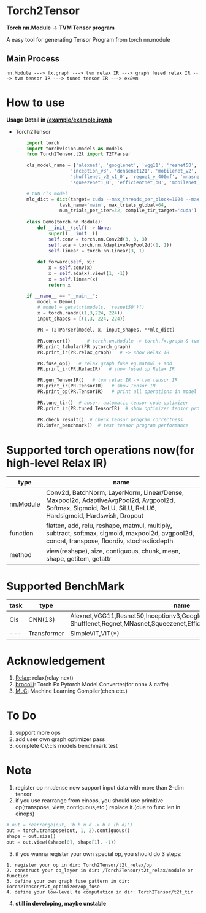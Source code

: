 # Torch2Tensor

**Torch nn.Module** -> **TVM Tensor program**

A easy tool for generating Tensor Program from torch nn.module

## Main Process
```
nn.Module ---> fx.graph ---> tvm relax IR ---> graph fused relax IR ---> tvm tensor IR ---> tuned tensor IR ---> ex&vm
```

# How to use
**Usage Detail in [/example/example.ipynb](https://github.com/qiaolian9/Torch2Tensor/tree/main/examples/example.ipynb)**
* Torch2Tensor
    ``` python
        import torch
        import torchvision.models as models
        from Torch2Tensor.t2t import T2TParser

        cls_model_name = ['alexnet', 'googlenet', 'vgg11', 'resnet50', 
                        'inception_v3', 'densenet121', 'mobilenet_v2', 
                        'shufflenet_v2_x1_0', 'regnet_y_400mf', 'mnasnet0_5', 
                        'squeezenet1_0', 'efficientnet_b0', 'mobilenet_v3_small']

        # CNN cls model
        mlc_dict = dict(target='cuda --max_threads_per_block=1024 --max_shared_memory_per_block=49152', work_dir="./tune_tmp", 
                    task_name='main', max_trials_global=64, 
                    num_trials_per_iter=32, compile_tir_target='cuda')
        
        class Demo(torch.nn.Module):
            def __init__(self) -> None:
                super().__init__()
                self.conv = torch.nn.Conv2d(3, 3, 3)
                self.ada = torch.nn.AdaptiveAvgPool2d((1, 1))
                self.linear = torch.nn.Linear(3, 1)
            
            def forward(self, x):
                x = self.conv(x)
                x = self.ada(x).view((1, -1))
                x = self.linear(x)
                return x

        if __name__ == "__main__":
            model = Demo()
            # model = getattr(models, 'resnet50')()
            x = torch.randn((1,3,224, 224))
            input_shapes = [(1,3, 224, 224)]

            PR = T2TParser(model, x, input_shapes, **mlc_dict)

            PR.convert()      # torch.nn.Module -> torch.fx.graph & tvm relax IR
            PR.print_tabular(PR.pytorch_graph)
            PR.print_ir(PR.relax_graph)   # -> show Relax IR

            PR.fuse_op()   # relax graph fuse eg.matmul + add
            PR.print_ir(PR.RelaxIR)   # show fused op Relax IR

            PR.gen_TensorIR()   # tvm relax IR -> tvm tensor IR
            PR.print_ir(PR.TensorIR)   # show Tensor IR
            PR.print_op(PR.TensorIR)   # print all operations in model

            PR.tune_tir()  # ansor: automatic tensor code optimizer
            PR.print_ir(PR.tuned_TensorIR)  # show optimizer tensor program

            PR.check_result()  # check tensor program correctness
            PR.infer_benchmark()  # test tensor program performance
    ```
# Supported torch operations now(for high-level Relax IR)
|type|name|
|---|---|
|nn.Module|Conv2d, BatchNorm, LayerNorm, Linear/Dense, Maxpool2d, AdaptiveAvgPool2d, Avgpool2d, Softmax, Sigmoid, ReLU, SiLU, ReLU6, Hardsigmoid, Hardswish, Dropout|
|function|flatten, add, relu, reshape, matmul, multiply, subtract, softmax, sigmoid, maxpool2d, avgpool2d, concat, transpose, floordiv, stochasticdepth|
|method|view(reshape), size, contiguous, chunk, mean, shape, getitem, getattr|


# Supported BenchMark
|task|type|name|
|---|---|---|
|Cls|CNN(13)|Alexnet,VGG11,Resnet50,Inceptionv3,GoogleNet,Densenet121,Mobilenetv2,<br>Shufflenet,Regnet,MNasnet,Squeezenet,EfficientNet,MobileNetv3|
|---|Transformer|SimpleViT,ViT(*)|

<!-- # Installation
```bash
# still in developing, maybe unstable
pip install git+git@github.com:qiaolian9/mlc.git 
```-->

# Acknowledgement
1. [Relax](https://github.com/tlc-pack/relax): relax(relay next)
2. [brocolli](https://github.com/inisis/brocolli): Torch Fx Pytorch Model Converter(for onnx & caffe)
3. [MLC](https://mlc.ai/summer22-zh/): Machine Learning Compiler(chen etc.)

# To Do
1. support more ops
2. add user own graph optimizer pass
3. complete CV:cls models benchmark test 

# Note
1. register op nn.dense now support input data with more than 2-dim tensor
2. if you use rearrange from einops, you should use primitive op(transpose, view, contiguous,etc.) replace it.(due to func len in einops)
```python
# out = rearrange(out, 'b h n d -> b n (h d)')
out = torch.transpose(out, 1, 2).contiguous()
shape = out.size()
out = out.view((shape[0], shape[1], -1))
```
3. if you wanna register your own special op, you should do 3 steps:
```
1. register your op in dir: Torch2Tensor/t2t_relax/op
2. construct your op_layer in dir: /Torch2Tensor/t2t_relax/module or function
3. define your own graph fuse pattern in dir: Torch2Tensor/t2t_optimizer/op_fuse
4. define your low-level te computation in dir: Torch2Tensor/t2t_tir
```
4. **still in developing, maybe unstable**